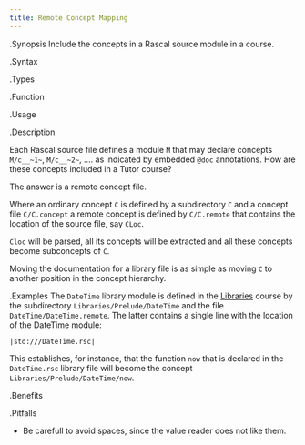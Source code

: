 ```yaml
---
title: Remote Concept Mapping
---
```


.Synopsis
Include the concepts in a Rascal source module in a course.

.Syntax

.Types

.Function
       
.Usage

.Description

Each Rascal source file defines a module `M` that may declare concepts `M/c__~1~`, `M/c__~2~`, ....
as indicated by embedded `@doc` annotations.
How are these concepts included in a Tutor course?

The answer is a remote concept file.

Where an ordinary concept `C` is defined by a subdirectory `C` and a concept file `C/C.concept` 
a remote concept is defined by `C/C.remote` that contains the location of the source file, say `CLoc`.

`Cloc` will be parsed, all its concepts will be extracted and all these
concepts become subconcepts of `C`. 

Moving the documentation for a library file is as simple as 
moving `C` to another position in the concept hierarchy.

.Examples
The `DateTime` library module is defined in the [Libraries]((Libraries)) course by
the subdirectory `Libraries/Prelude/DateTime` and the file `DateTime/DateTime.remote`.
The latter contains a single line with the location of the DateTime module:

```rascal
|std:///DateTime.rsc|
```


This establishes, for instance, that the function `now` that is declared in the `DateTime.rsc` library file
will become the concept `Libraries/Prelude/DateTime/now`.

.Benefits

.Pitfalls

*  Be carefull to avoid spaces, since the value reader does not like them.

